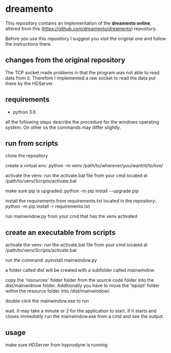 # dreamento

This repository contains an implementation of the **dreamento online**, altered from this (https://github.com/dreamento/dreamento) repository.

Before you use this repository I suggest you visit the original one and follow the instructions there.

## changes from the original repository
The TCP socket made problems in that the program was not able to read data from it. Therefore I implemented a raw socket to read the data put there by the HDServer.

## requirements
- python 3.6

all the following steps describe the procedure for the windows operating system. On other os the commands may differ slightly.

## run from scripts
clone the repository

create a virtual env:
  python -m venv /path/to/wherever/you/want/it/to/live/

activate the venv:
  run the activate.bat file from your cmd located at /path/to/venv/Scripts/activate.bat
  
make sure pip is upgraded:
  python -m pip install --upgrade pip

install the requirements from requirements.txt located in the repository:
  python -m pip install -r requirements.txt

run mainwindow.py from your cmd that has the venv activated

## create an executable from scripts
activate the venv:
    run the activate.bat file from your cmd located at /path/to/venv/Scripts/activate.bat

run the command:
  pyinstall mainwindow.py

a folder called dist will be created with a subfolder called mainwindow. 

copy the 'resources' folder folder from the source code folder into the dist/mainwidnow folder. Additionally you have to move the 'lspopt' folder within the resource folder into /dist/mainwindow/. 

double click the mainwindow.exe to run
  
wait. it may take a minute or 2 for the application to start.
If it starts and closes immediatly run the mainwindow.exe from a cmd and see the output. 

## usage
make sure HDServer from hypnodyne is running
